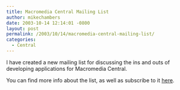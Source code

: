 ```yaml
---
title: Macromedia Central Mailing List
author: mikechambers
date: 2003-10-14 12:14:01 -0800
layout: post
permalink: /2003/10/14/macromedia-central-mailing-list/
categories:
  - Central
---
```



I have created a new mailing list for discussing the ins and outs of developing applications for Macromedia Central.

You can find more info about the list, as well as subscribe to it [here][1].

 [1]: http://www.macromedia.com/go/central_maillist